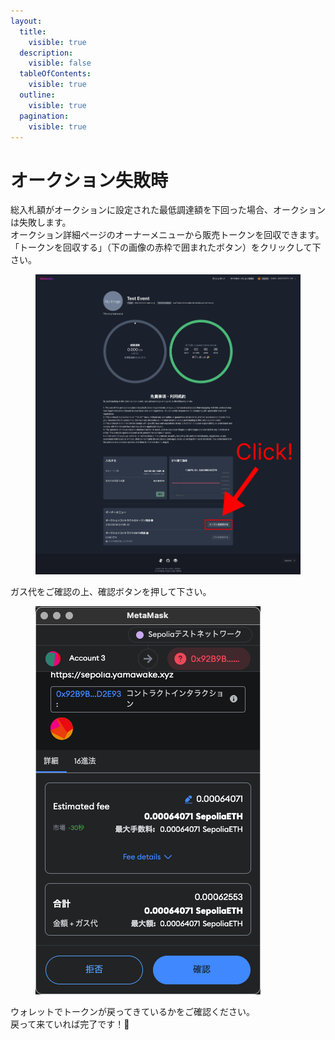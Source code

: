 ```yaml
---
layout:
  title:
    visible: true
  description:
    visible: false
  tableOfContents:
    visible: true
  outline:
    visible: true
  pagination:
    visible: true
---
```


# オークション失敗時

総入札額がオークションに設定された最低調達額を下回った場合、オークションは失敗します。\
オークション詳細ページのオーナーメニューから販売トークンを回収できます。\
「トークンを回収する」（下の画像の赤枠で囲まれたボタン）をクリックして下さい。

<figure><img src="../../../../.gitbook/assets/Group 1 (12).png" alt=""><figcaption></figcaption></figure>

ガス代をご確認の上、確認ボタンを押して下さい。

<figure><img src="../../../../.gitbook/assets/スクリーンショット 2024-03-11 6.58.47.png" alt=""><figcaption></figcaption></figure>

ウォレットでトークンが戻ってきているかをご確認ください。\
戻って来ていれば完了です！🎉
